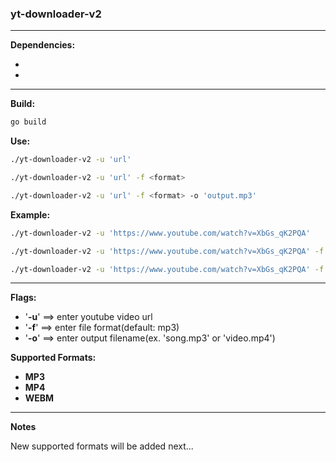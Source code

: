 ### yt-downloader-v2

****

**Dependencies:**

- [youtube-dl]: https://github.com/ytdl-org/youtube-dl

- [ffmpeg]: https://ffmpeg.org/

****

**Build:**

```bash
go build
```

**Use:**

```bash
./yt-downloader-v2 -u 'url'
```

```bash
./yt-downloader-v2 -u 'url' -f <format>
```

```bash
./yt-downloader-v2 -u 'url' -f <format> -o 'output.mp3'
```

**Example:**

```bash
./yt-downloader-v2 -u 'https://www.youtube.com/watch?v=XbGs_qK2PQA'
```

```bash
./yt-downloader-v2 -u 'https://www.youtube.com/watch?v=XbGs_qK2PQA' -f mp4
```

```bash
./yt-downloader-v2 -u 'https://www.youtube.com/watch?v=XbGs_qK2PQA' -f mp4 -o 'rapgod.mp4'
```

****

**Flags:**

- '**-u**' ==> enter youtube video url
- '**-f**' ==> enter file format(default: mp3)
- '**-o**' ==> enter output filename(ex. 'song.mp3' or 'video.mp4')

**Supported Formats:**

- **MP3**
- **MP4**
- **WEBM**

****

**Notes**

New supported formats will be added next...

